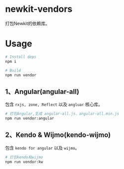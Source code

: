 # newkit-vendors

打包Newkit的依赖库。

# Usage

```bash
# Install deps
npm i

# Build
npm run vendor
```

## 1、Angular(angular-all)

包含 `rxjs, zone, Reflect` 以及 `angluar` 核心库。

```bash
# 打包Angular,生成 angular-all.js、angular-all.min.js
npm run vendor:angular
```

## 2、Kendo & Wijmo(kendo-wijmo)

包含 `kendo for angular` 以及 `wijmo`。

```bash
# 打包kendo和wijmo
npm run vendor:kw
```
